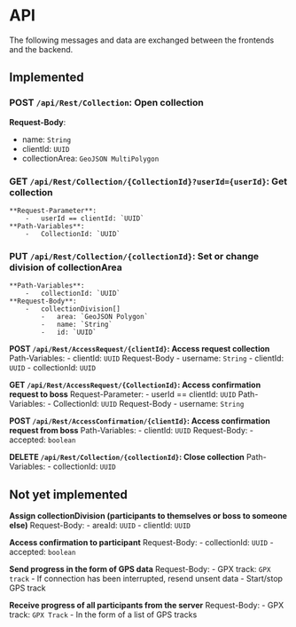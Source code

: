 # API

The following messages and data are exchanged between the frontends and the backend.

## Implemented

### POST `/api/Rest/Collection`: Open collection 
**Request-Body**:  
   - name: `String`
   - clientId: `UUID`    
   - collectionArea: `GeoJSON MultiPolygon`  

### GET `/api/Rest/Collection/{CollectionId}?userId={userId}`: Get collection 
    **Request-Parameter**:  
        -   userId == clientId: `UUID`  
    **Path-Variables**:  
        -   CollectionId: `UUID`  
      
### PUT `/api/Rest/Collection/{collectionId}`: Set or change division of collectionArea
    **Path-Variables**:  
        -   collectionId: `UUID`  
    **Request-Body**:  
        -   collectionDivision[]  
            -   area: `GeoJSON Polygon`  
            -   name: `String`  
            -   id: `UUID`  
          
**POST `/api/Rest/AccessRequest/{clientId}`: Access request collection**
    Path-Variables:
        -   clientId: `UUID`
    Request-Body
        -   username: `String`
        -   clientId: `UUID`
        -   collectionId: `UUID`
    
**GET `/api/Rest/AccessRequest/{CollectionId}`: Access confirmation request to boss**
    Request-Parameter:
        -   userId == clientId: `UUID`
    Path-Variables:
        -   CollectionId: `UUID`
    Request-Body
        -   username: `String`
    
**POST `/api/Rest/AccessConfirmation/{clientId}`: Access confirmation request from boss**
    Path-Variables:
        -   clientId: `UUID`
    Request-Body:
        -   accepted: `boolean`

**DELETE `/api/Rest/Collection/{collectionId}`: Close collection**
    Path-Variables:
        -   collectionId: `UUID`

 
## Not yet implemented

**Assign collectionDivision (participants to themselves or boss to someone else)**
    Request-Body: 
        -   areaId: `UUID`
        -   clientId: `UUID` 
  
**Access confirmation to participant**
    Request-Body: 
        -   collectionId: `UUID`
        -   accepted: `boolean`

**Send progress in the form of GPS data**
    Request-Body: 
        -   GPX track: `GPX track`
        -   If connection has been interrupted, resend unsent data
        -    Start/stop GPS track

**Receive progress of all participants from the server**
    Request-Body: 
        -   GPX track: `GPX Track`
        -   In the form of a list of GPS tracks


